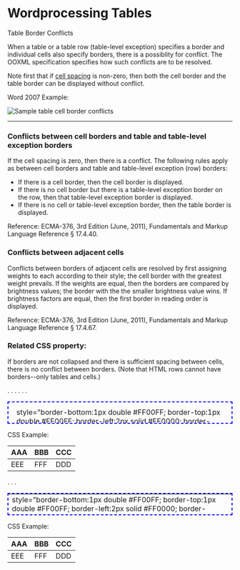 # Wordprocessing Tables

Table Border Conflicts

When a table or a table row (table-level exception) specifies a border and individual cells also specify borders, there is a possiblity for conflict. The OOXML specification specifies how such conflicts are to be resolved.

Note first that if [cell spacing](WPtableCellSpacing.md) is non-zero, then both the cell border and the table border can be displayed without conflict.

Word 2007 Example:

![Sample table cell border conflicts](images\wp-tableCellBorderConflicts-1.gif)

---

### Conflicts between cell borders and table and table-level exception borders

If the cell spacing is zero, then there is a conflict. The following rules apply as between cell borders and table and table-level exception (row) borders:

- If there is a cell border, then the cell border is displayed.
- If there is no cell border but there is a table-level exception border on the row, then that table-level exception border is displayed.
- If there is no cell or table-level exception border, then the table border is displayed.

Reference: ECMA-376, 3rd Edition (June, 2011), Fundamentals and Markup Language Reference § 17.4.40.

### Conflicts between adjacent cells

Conflicts between borders of adjacent cells are resolved by first assigning weights to each according to their style; the cell border with the greatest weight prevails. If the weights are equal, then the borders are compared by brightness values; the border with the the smaller brightness value wins. If brightness factors are equal, then the first border in reading order is displayed.

Reference: ECMA-376, 3rd Edition (June, 2011), Fundamentals and Markup Language Reference § 17.4.67.

### Related CSS property:

If borders are not collapsed and there is sufficient spacing between cells, there is no conflict between borders. (Note that HTML rows cannot have borders--only tables and cells.)

<table style="width: 100%; height:50px; border-collapse:separate; border:2px dashed #0000FF; border-spacing:10px; empty-cells:show;">   
<tr><td>style="border-bottom:1px double #FF00FF; border-top:1px double #FF00FF; border-left:2px solid #FF0000; border-right:2px solid #FF0000;">AAA</td>   
<tr><td>style="border-bottom:1px double #FF00FF; border-top:1px double #FF00FF; border-left:2px solid #FF0000; border-right:2px solid #FF0000;">BBB</td>   
. . . </tr>   
. . .   
</table>

CSS Example:

| AAA | BBB | CCC |
| --- | --- | --- |
| EEE | FFF | DDD |

<table style="width: 100%; height:50px; border-collapse:collapse; border:2px dashed #0000FF;">   
<tr><td>style="border-bottom:1px double #FF00FF; border-top:1px double #FF00FF; border-left:2px solid #FF0000; border-right:2px solid #FF0000;">AAA</td>   
<tr><td>style="border-bottom:1px double #FF00FF; border-top:1px double #FF00FF; border-left:2px solid #FF0000; border-right:2px solid #FF0000;">BBB</td>   
. . .   
</table>

CSS Example:

| AAA | BBB | CCC |
| --- | --- | --- |
| EEE | FFF | DDD |
